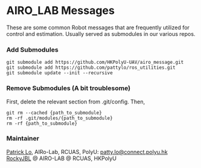 # AIRO_LAB Messages
These are some common Robot messages that are frequently utilized for control and estimation. Usually served as submodules in our various repos.

### Add Submodules
```
git submodule add https://github.com/HKPolyU-UAV/airo_message.git 
git submodule add https://github.com/pattylo/ros_utilities.git 
git submodule update --init --recursive
```

### Remove Submodules (A bit troublesome)
First, delete the relevant section from .git/config. Then,
```
git rm --cached {path_to_submodule}
rm -rf .git/modules/{path_to_submodule}
rm -rf {path_to_submodule}
```

### Maintainer
[Patrick Lo](https://github.com/pattylo), AIRo-Lab, RCUAS, PolyU: patty.lo@connect.polyu.hk <br/> 
[RockyJBL](https://github.com/RockyJBL) @ AIRO-LAB @ RCUAS, HKPolyU <br>
